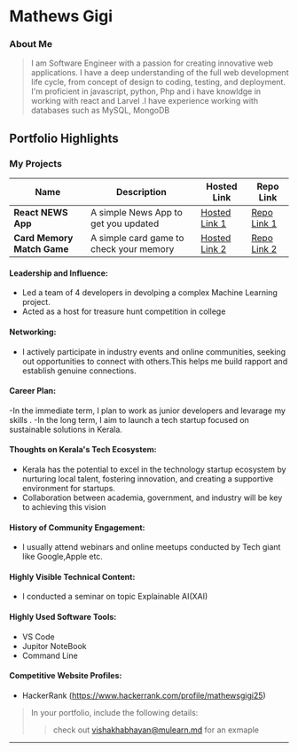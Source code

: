 # Mathews Gigi

### About Me

> I am Software Engineer with a passion for creating innovative web applications. I have a deep understanding of the full web development life cycle, from concept of design to coding, testing, and deployment. I'm proficient in javascript, python, Php and i have knowldge in working with react and Larvel .I have experience working with databases such as MySQL, MongoDB


## Portfolio Highlights

### My Projects

| Name                | Description                                                               | Hosted Link                              | Repo Link                                                      |
|---------------------|---------------------------------------------------------------------------|------------------------------------------|----------------------------------------------------------------|
| **React NEWS App**  | A simple News App to get you updated                                            | [Hosted Link 1](https://example.com)   | [Repo Link 1](https://github.com/Mathews-Gigi/React_News_App)             |
| **Card Memory Match Game**  | A simple card game to check your memory                                             | [Hosted Link 2](https://example.com)    | [Repo Link 2](https://github.com/Mathews-Gigi/Card-Memory_Game)             |

#### Leadership and Influence:

- Led a team of 4 developers in devolping a complex  Machine Learning project.
- Acted as a host for treasure hunt competition in college

#### Networking:

- I actively participate in industry events and online communities, seeking out opportunities to connect with others.This helps me build rapport and establish genuine connections.


#### Career Plan:

-In the immediate term, I plan to work as junior developers and levarage my skills .
-In the long term, I aim to launch a tech startup focused on sustainable solutions in Kerala.

#### Thoughts on Kerala's Tech Ecosystem:

- Kerala has the potential to excel in the technology startup ecosystem by nurturing local talent, fostering innovation, and creating a supportive environment for startups.
- Collaboration between academia, government, and industry will be key to achieving this vision

#### History of Community Engagement:

- I usually attend webinars and online meetups conducted by Tech giant like Google,Apple etc.

#### Highly Visible Technical Content:

- I conducted a seminar on topic Explainable AI(XAI)

#### Highly Used Software Tools:

- VS Code 
- Jupitor NoteBook
- Command Line

#### Competitive Website Profiles:

- HackerRank (https://www.hackerrank.com/profile/mathewsgigi25)

> In your portfolio, include the following details:
>> check out [vishakhabhayan@mulearn.md](./profiles/vishakhabhayan@mulearn.md) for an exmaple

---
